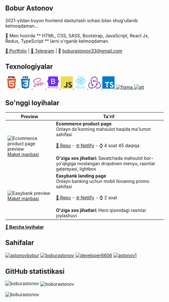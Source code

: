 ## Bobur Astonov

2021-yildan buyon frontend dasturlash sohasi bilan shug'ullanib kelmoqdaman...



🌱 Men hozirda ** HTML, CSS, SASS, Bootstrap, JavaScript, React Js, Redux, TypeScript ** larni o'rganib kelmoqdaman.

[💼 Portfolio](https://boburastonov.netlify.app) | [💬 Telegram](https://t.me/bobur_astonov) | 📧 boburastonov33@gmail.com

## Texnologiyalar
<p align="left">
        <a href="https://www.w3.org/html/" target="_blank" rel="noreferrer">
            <img src="https://raw.githubusercontent.com/devicons/devicon/master/icons/html5/html5-original-wordmark.svg" alt="html5" width="40" height="40"/> 
        </a>
        <a href="https://www.w3schools.com/css/" target="_blank" rel="noreferrer"> <img src="https://raw.githubusercontent.com/devicons/devicon/master/icons/css3/css3-original-wordmark.svg" alt="css3" width="40" height="40"/> 
        </a>
        <a href="https://sass-lang.com" target="_blank" rel="noreferrer">
            <img src="https://raw.githubusercontent.com/devicons/devicon/master/icons/sass/sass-original.svg" alt="sass" width="40" height="40"/> 
        </a> 
        <a href="https://getbootstrap.com" target="_blank" rel="noreferrer">
            <img src="https://raw.githubusercontent.com/devicons/devicon/master/icons/bootstrap/bootstrap-plain-wordmark.svg" alt="bootstrap" width="40" height="40"/> 
        </a>
        <a href="https://developer.mozilla.org/en-US/docs/Web/JavaScript" target="_blank" rel="noreferrer">
            <img src="https://raw.githubusercontent.com/devicons/devicon/master/icons/javascript/javascript-original.svg" alt="javascript" width="40" height="40"/> 
        </a>
        <a href="https://reactjs.org/" target="_blank" rel="noreferrer">
            <img src="https://raw.githubusercontent.com/devicons/devicon/master/icons/react/react-original-wordmark.svg" alt="react" width="40" height="40"/> 
        </a>
        <a href="https://redux.js.org" target="_blank" rel="noreferrer"> 
            <img src="https://raw.githubusercontent.com/devicons/devicon/master/icons/redux/redux-original.svg" alt="redux" width="40" height="40"/> 
        </a>
       <a href="https://www.typescriptlang.org/" target="_blank" rel="noreferrer"> 
            <img src="https://raw.githubusercontent.com/devicons/devicon/master/icons/typescript/typescript-original.svg" alt="typescript" width="40" height="40"/> 
       </a>
        <a href="https://www.figma.com/" target="_blank" rel="noreferrer">
            <img src="https://www.vectorlogo.zone/logos/figma/figma-icon.svg" alt="figma" width="40" height="40"/> 
        </a>
        <a href="https://git-scm.com/" target="_blank" rel="noreferrer">
            <img src="https://www.vectorlogo.zone/logos/git-scm/git-scm-icon.svg" alt="git" width="40" height="40"/> 
        </a>
    </p>
    
## So'nggi loyihalar
| Preview | Ta'rif |
|---|---|
| <img src="https://res.cloudinary.com/dz209s6jk/image/upload/q_auto,w_700/Challenges/fhzpdnabrek50hvhftnl.jpg" alt="Ecommerce product page preview" width="250"/><br>[Maket manbasi](https://www.frontendmentor.io/challenges/ecommerce-product-page-UPsZ9MJp6) | **Ecommerce product page** <br>Onlayn do'konning mahsulot haqida ma'lumot sahifasi <br><br> <a href="https://github.com/boburastonov/ecommerce/">🧾 Repo</a> - <a href="https://ecommerce-astonovb.netlify.app/" target="_blank">🌐 Netlify</a> - ⌚ 4 soat 45 daqiqa<br><br> **O'ziga xos jihatlari:** Savatchada mahsulot bor-yo'qligiga moslangan dropdown menyu, rasmlar galereyasi, lightbox |
| <img src="https://res.cloudinary.com/dz209s6jk/image/upload/q_auto,w_700/Challenges/o4iyywkwjc31epcmsmyo.jpg" alt="Easybank preview" width="250"/><br>[Maket manbasi](https://www.frontendmentor.io/challenges/easybank-landing-page-WaUhkoDN) | **Easybank landing page** <br>Onlayn banking uchun mobil ilovaning promo sahifasi <br><br> <a href="https://github.com/boburastonov/Easy-Bank">🧾 Repo</a> - <a href="https://easybank-astonovb.netlify.app/" target="_blank">🌐 Netlify</a> - ⌚ 2 soat<br><br> **O'ziga xos jihatlari:** Hero qismidagi rasmlar joylashuvi |


**<a href="https:/github.com/boburastonov" target="_blank">💼 Barcha loyihalar</a>**

## Sahifalar
<p align="left">
<a href="https://twitter.com/astonovbobur" target="blank"><img align="center" src="https://raw.githubusercontent.com/rahuldkjain/github-profile-readme-generator/master/src/images/icons/Social/twitter.svg" alt="astonovbobur" height="30" width="40" /></a>
<a href="https://codesandbox.com/boburastonov" target="blank"><img align="center" src="https://raw.githubusercontent.com/rahuldkjain/github-profile-readme-generator/master/src/images/icons/Social/codesandbox.svg" alt="boburastonov" height="30" width="40" /></a>
<a href="https://instagram.com/developer6606" target="blank"><img align="center" src="https://raw.githubusercontent.com/rahuldkjain/github-profile-readme-generator/master/src/images/icons/Social/instagram.svg" alt="developer6606" height="30" width="40" /></a>
<a href="https://www.leetcode.com/astonov1" target="blank"><img align="center" src="https://raw.githubusercontent.com/rahuldkjain/github-profile-readme-generator/master/src/images/icons/Social/leet-code.svg" alt="astonov1" height="30" width="40" /></a>
</p>

## GitHub statistikasi

<p><img align="left" src="https://github-readme-stats.vercel.app/api/top-langs?username=boburastonov&show_icons=true&locale=en&layout=compact" alt="boburastonov" /></p>

<p>&nbsp;<img align="center" src="https://github-readme-stats.vercel.app/api?username=boburastonov&show_icons=true&locale=en" alt="boburastonov" /></p>

<p><img align="center" src="https://github-readme-streak-stats.herokuapp.com/?user=boburastonov&" alt="boburastonov" /></p>
